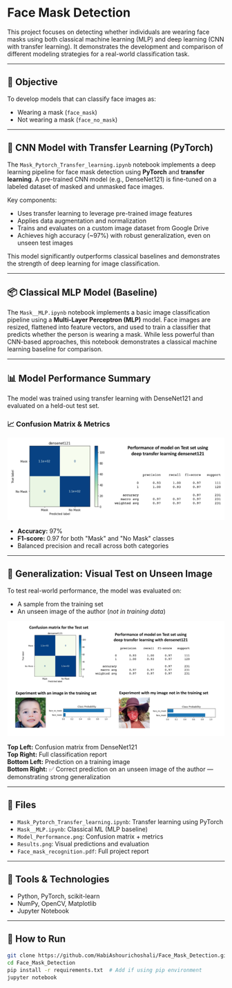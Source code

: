 # Face Mask Detection

This project focuses on detecting whether individuals are wearing face masks using both classical machine learning (MLP) and deep learning (CNN with transfer learning). It demonstrates the development and comparison of different modeling strategies for a real-world classification task.

---

## 🎯 Objective

To develop models that can classify face images as:
- Wearing a mask (`face_mask`)
- Not wearing a mask (`face_no_mask`)

---

## 🧠 CNN Model with Transfer Learning (PyTorch)

The `Mask_Pytorch_Transfer_learning.ipynb` notebook implements a deep learning pipeline for face mask detection using **PyTorch** and **transfer learning**. A pre-trained CNN model (e.g., DenseNet121) is fine-tuned on a labeled dataset of masked and unmasked face images.

Key components:
- Uses transfer learning to leverage pre-trained image features
- Applies data augmentation and normalization
- Trains and evaluates on a custom image dataset from Google Drive
- Achieves high accuracy (~97%) with robust generalization, even on unseen test images

This model significantly outperforms classical baselines and demonstrates the strength of deep learning for image classification.

---

## 📦 Classical MLP Model (Baseline)

The `Mask__MLP.ipynb` notebook implements a basic image classification pipeline using a **Multi-Layer Perceptron (MLP)** model. Face images are resized, flattened into feature vectors, and used to train a classifier that predicts whether the person is wearing a mask. While less powerful than CNN-based approaches, this notebook demonstrates a classical machine learning baseline for comparison.

---

## 📊 Model Performance Summary

The model was trained using transfer learning with DenseNet121 and evaluated on a held-out test set.

### 📈 Confusion Matrix & Metrics

![Confusion Matrix and Metrics](Model_Performance.png)

- **Accuracy:** 97%
- **F1-score:** 0.97 for both "Mask" and "No Mask" classes
- Balanced precision and recall across both categories

---

## 🧪 Generalization: Visual Test on Unseen Image

To test real-world performance, the model was evaluated on:
- A sample from the training set
- An unseen image of the author (*not in training data*)

![Generalization Results](Results.png)

**Top Left:** Confusion matrix from DenseNet121  
**Top Right:** Full classification report  
**Bottom Left:** Prediction on a training image  
**Bottom Right:** ✅ Correct prediction on an unseen image of the author — demonstrating strong generalization

---

## 📁 Files

- `Mask_Pytorch_Transfer_learning.ipynb`: Transfer learning using PyTorch
- `Mask__MLP.ipynb`: Classical ML (MLP baseline)
- `Model_Performance.png`: Confusion matrix + metrics
- `Results.png`: Visual predictions and evaluation
- `Face_mask_recognition.pdf`: Full project report

---

## 🔧 Tools & Technologies

- Python, PyTorch, scikit-learn
- NumPy, OpenCV, Matplotlib
- Jupyter Notebook

---

## 🚀 How to Run

```bash
git clone https://github.com/HabiAshourichoshali/Face_Mask_Detection.git
cd Face_Mask_Detection
pip install -r requirements.txt  # Add if using pip environment
jupyter notebook
